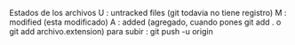Estados de los archivos
U : untracked files (git todavia no tiene registro)
M : modified (esta modificado)
A : added (agregado, cuando pones git add . o git add archivo.extension)
para subir : git push -u origin
